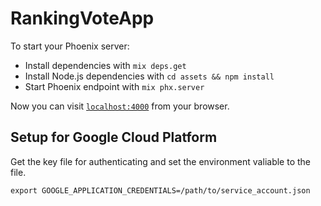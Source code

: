 # RankingVoteApp

To start your Phoenix server:

  * Install dependencies with `mix deps.get`
  * Install Node.js dependencies with `cd assets && npm install`
  * Start Phoenix endpoint with `mix phx.server`

Now you can visit [`localhost:4000`](http://localhost:4000) from your browser.

## Setup for Google Cloud Platform

Get the key file for authenticating and set the environment valiable to the file.
```
export GOOGLE_APPLICATION_CREDENTIALS=/path/to/service_account.json
```
